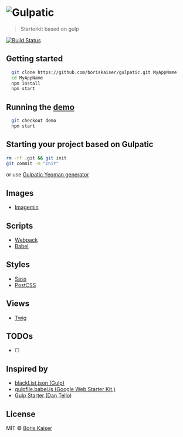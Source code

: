 # ![Gulpatic](https://raw.githubusercontent.com/boriskaiser/gulpatic/demo/resources/logo.png)
> Starterkit based on gulp

[![Build Status](https://travis-ci.org/boriskaiser/gulpatic.svg?branch=develop)](https://travis-ci.org/boriskaiser/gulpatic)


## Getting started
```bash
  git clone https://github.com/boriskaiser/gulpatic.git MyAppName
  cd MyAppName
  npm install
  npm start
```


## Running the [demo](https://boriskaiser.github.io/gulpatic)
```bash
  git checkout demo
  npm start
```


## Starting your project based on Gulpatic
```bash
rm -rf .git && git init
git commit -m "Init"
```
or use [Gulpatic Yeoman generator](https://github.com/boriskaiser/generator-gulpatic)


## Images
- [Imagemin](https://github.com/imagemin/imagemin)

## Scripts
- [Webpack](http://webpack.github.io/)
- [Babel](https://babeljs.io/)

## Styles
- [Sass](http://sass-lang.com/)
- [PostCSS](http://postcss.org/)

## Views
- [Twig](http://twig.sensiolabs.org/)


## TODOs
- [ ]


## Inspired by
- [blackList.json (Gulp)](https://github.com/gulpjs/plugins/blob/master/src/blackList.json)
- [gulpfile.babel.js (Google Web Starter Kit )](https://github.com/google/web-starter-kit/blob/master/gulpfile.babel.js)
- [Gulp Starter (Dan Tello)](https://github.com/greypants/gulp-starter)


## License
MIT © [Boris Kaiser](http://boriskaiser.com)
